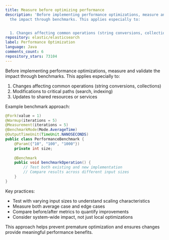 ```yaml
---
title: Measure before optimizing performance
description: 'Before implementing performance optimizations, measure and validate
  the impact through benchmarks. This applies especially to:


  1. Changes affecting common operations (string conversions, collections)'
repository: elastic/elasticsearch
label: Performance Optimization
language: Java
comments_count: 6
repository_stars: 73104
---
```


Before implementing performance optimizations, measure and validate the impact through benchmarks. This applies especially to:

1. Changes affecting common operations (string conversions, collections)
2. Modifications to critical paths (search, indexing)
3. Updates to shared resources or services

Example benchmark approach:
```java
@Fork(value = 1)
@Warmup(iterations = 5)
@Measurement(iterations = 5)
@BenchmarkMode(Mode.AverageTime)
@OutputTimeUnit(TimeUnit.NANOSECONDS)
public class PerformanceBenchmark {
    @Param({"10", "100", "1000"})
    private int size;
    
    @Benchmark
    public void benchmarkOperation() {
        // Test both existing and new implementation
        // Compare results across different input sizes
    }
}
```

Key practices:
- Test with varying input sizes to understand scaling characteristics
- Measure both average case and edge cases
- Compare before/after metrics to quantify improvements
- Consider system-wide impact, not just local optimizations

This approach helps prevent premature optimization and ensures changes provide meaningful performance benefits.
